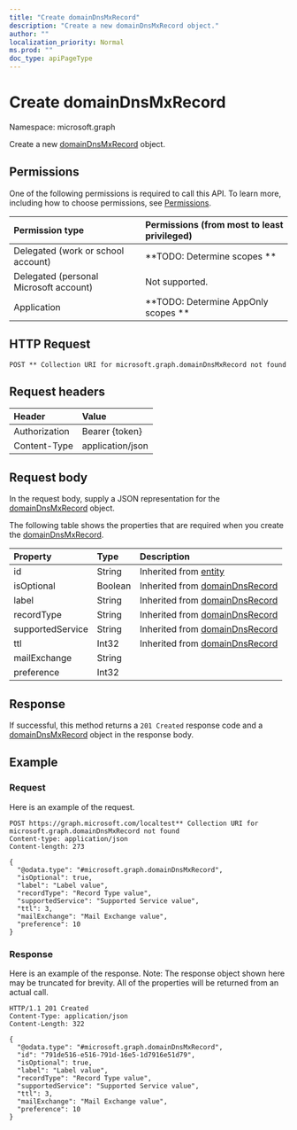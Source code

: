 ```yaml
---
title: "Create domainDnsMxRecord"
description: "Create a new domainDnsMxRecord object."
author: ""
localization_priority: Normal
ms.prod: ""
doc_type: apiPageType
---
```


# Create domainDnsMxRecord

Namespace: microsoft.graph

Create a new [domainDnsMxRecord](../resources/domaindnsmxrecord.md) object.

## Permissions
One of the following permissions is required to call this API. To learn more, including how to choose permissions, see [Permissions](/concepts/permissions-reference.md).

|Permission type|Permissions (from most to least privileged)|
|:---|:---|
|Delegated (work or school account)|**TODO: Determine scopes **|
|Delegated (personal Microsoft account)|Not supported.|
|Application|**TODO: Determine AppOnly scopes **|

## HTTP Request
<!-- {
  "blockType": "ignored"
}
-->
``` http
POST ** Collection URI for microsoft.graph.domainDnsMxRecord not found
```

## Request headers
|Header|Value|
|:---|:---|
|Authorization|Bearer {token}|
|Content-Type|application/json|

## Request body
In the request body, supply a JSON representation for the [domainDnsMxRecord](../resources/domaindnsmxrecord.md) object.

The following table shows the properties that are required when you create the [domainDnsMxRecord](../resources/domaindnsmxrecord.md).

|Property|Type|Description|
|:---|:---|:---|
|id|String| Inherited from [entity](../resources/entity.md)|
|isOptional|Boolean| Inherited from [domainDnsRecord](../resources/domaindnsrecord.md)|
|label|String| Inherited from [domainDnsRecord](../resources/domaindnsrecord.md)|
|recordType|String| Inherited from [domainDnsRecord](../resources/domaindnsrecord.md)|
|supportedService|String| Inherited from [domainDnsRecord](../resources/domaindnsrecord.md)|
|ttl|Int32| Inherited from [domainDnsRecord](../resources/domaindnsrecord.md)|
|mailExchange|String||
|preference|Int32||



## Response
If successful, this method returns a `201 Created` response code and a [domainDnsMxRecord](../resources/domaindnsmxrecord.md) object in the response body.

## Example

### Request
Here is an example of the request.
<!-- {
  "blockType": "request",
  "name": "create_domaindnsmxrecord_from_"
}
-->
``` http
POST https://graph.microsoft.com/localtest** Collection URI for microsoft.graph.domainDnsMxRecord not found
Content-type: application/json
Content-length: 273

{
  "@odata.type": "#microsoft.graph.domainDnsMxRecord",
  "isOptional": true,
  "label": "Label value",
  "recordType": "Record Type value",
  "supportedService": "Supported Service value",
  "ttl": 3,
  "mailExchange": "Mail Exchange value",
  "preference": 10
}
```

### Response
Here is an example of the response. Note: The response object shown here may be truncated for brevity. All of the properties will be returned from an actual call.
<!-- {
  "blockType": "response",
  "truncated": true,
  "@odata.type": "microsoft.graph.domaindnsmxrecord"
}
-->
``` http
HTTP/1.1 201 Created
Content-Type: application/json
Content-Length: 322

{
  "@odata.type": "#microsoft.graph.domainDnsMxRecord",
  "id": "791de516-e516-791d-16e5-1d7916e51d79",
  "isOptional": true,
  "label": "Label value",
  "recordType": "Record Type value",
  "supportedService": "Supported Service value",
  "ttl": 3,
  "mailExchange": "Mail Exchange value",
  "preference": 10
}
```

